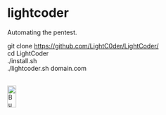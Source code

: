 # lightcoder

Automating the pentest.

git clone https://github.com/LightC0der/LightCoder/
</br> cd LightCoder
</br> ./install.sh
</br> ./lightcoder.sh domain.com

</br>
<a href="https://www.buymeacoffee.com/Lightcoder" target="_blank"><img src="https://cdn.buymeacoffee.com/buttons/default-orange.png" alt="Buy Me A Coffee" style="height: 50 !important;width: 20 !important;" ></a>
